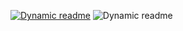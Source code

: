 [![Dynamic readme](https://img.shields.io/github/actions/workflow/status/Harshini-24-IT/dynamic_readme/main.yml)](https://img.shields.io/github/actions/workflow/status/Harshini-24-IT/dynamic_readme/main.yml)
![Dynamic readme](https://img.shields.io/badge/value-$value-green.svg)

